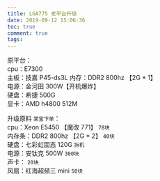 ```yaml
---
title: LGA775 老平台升级
date: 2019-09-12 15:06:36
toc: true
comment: true
tags: 
---
```


原平台：  
cpu：E7300  
主板：技嘉 P45-ds3L
内存：DDR2 800hz 【2G * 1】  
电源：金河田 300W【开机爆炸】  
硬盘：希捷 500G  
显卡：AMD h4800 512M

<!-- more -->

升级原料 `某宝下单`：  
cpu：Xeon E5450 【魔改 771】 `78块`  
内存条：DDR2 800hz 【2G * 2】 `40块`  
硬盘：七彩虹固态 120G `拆机`  
电源：安钛克 500W `300块`  
声卡： `20块`  
风扇：红海超频三 mini `50块`



